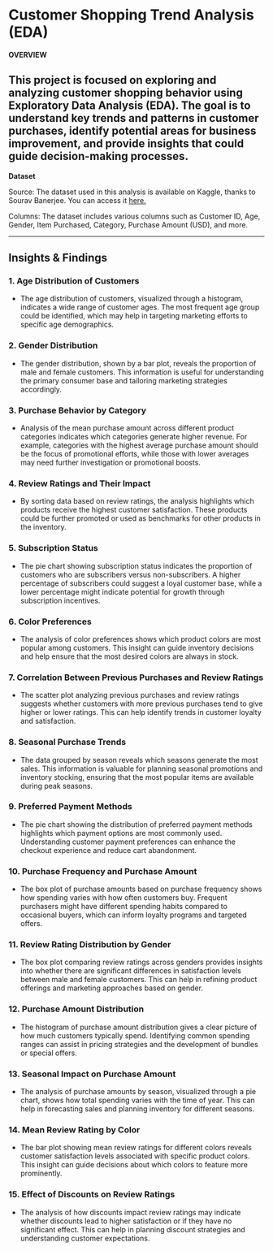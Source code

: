 # Customer Shopping Trend Analysis (EDA) 

**OVERVIEW**

This project is focused on exploring and analyzing customer shopping behavior using Exploratory Data Analysis (EDA). The goal is to understand key trends and patterns in customer purchases, identify potential areas for business improvement, and provide insights that could guide decision-making processes.
---
**Dataset**

Source: The dataset used in this analysis is available on Kaggle, thanks to Sourav Banerjee. You can access it [here.](https://www.kaggle.com/datasets/iamsouravbanerjee/customer-shopping-trends-dataset/)

Columns: The dataset includes various columns such as Customer ID, Age, Gender, Item Purchased, Category, Purchase Amount (USD), and more.

---

## Insights & Findings

### 1. **Age Distribution of Customers**
   - The age distribution of customers, visualized through a histogram, indicates a wide range of customer ages. The most frequent age group could be identified, which may help in targeting marketing efforts to specific age demographics.

### 2. **Gender Distribution**
   - The gender distribution, shown by a bar plot, reveals the proportion of male and female customers. This information is useful for understanding the primary consumer base and tailoring marketing strategies accordingly.

### 3. **Purchase Behavior by Category**
   - Analysis of the mean purchase amount across different product categories indicates which categories generate higher revenue. For example, categories with the highest average purchase amount should be the focus of promotional efforts, while those with lower averages may need further investigation or promotional boosts.

### 4. **Review Ratings and Their Impact**
   - By sorting data based on review ratings, the analysis highlights which products receive the highest customer satisfaction. These products could be further promoted or used as benchmarks for other products in the inventory.

### 5. **Subscription Status**
   - The pie chart showing subscription status indicates the proportion of customers who are subscribers versus non-subscribers. A higher percentage of subscribers could suggest a loyal customer base, while a lower percentage might indicate potential for growth through subscription incentives.

### 6. **Color Preferences**
   - The analysis of color preferences shows which product colors are most popular among customers. This insight can guide inventory decisions and help ensure that the most desired colors are always in stock.

### 7. **Correlation Between Previous Purchases and Review Ratings**
   - The scatter plot analyzing previous purchases and review ratings suggests whether customers with more previous purchases tend to give higher or lower ratings. This can help identify trends in customer loyalty and satisfaction.

### 8. **Seasonal Purchase Trends**
   - The data grouped by season reveals which seasons generate the most sales. This information is valuable for planning seasonal promotions and inventory stocking, ensuring that the most popular items are available during peak seasons.

### 9. **Preferred Payment Methods**
   - The pie chart showing the distribution of preferred payment methods highlights which payment options are most commonly used. Understanding customer payment preferences can enhance the checkout experience and reduce cart abandonment.

### 10. **Purchase Frequency and Purchase Amount**
   - The box plot of purchase amounts based on purchase frequency shows how spending varies with how often customers buy. Frequent purchasers might have different spending habits compared to occasional buyers, which can inform loyalty programs and targeted offers.

### 11. **Review Rating Distribution by Gender**
   - The box plot comparing review ratings across genders provides insights into whether there are significant differences in satisfaction levels between male and female customers. This can help in refining product offerings and marketing approaches based on gender.

### 12. **Purchase Amount Distribution**
   - The histogram of purchase amount distribution gives a clear picture of how much customers typically spend. Identifying common spending ranges can assist in pricing strategies and the development of bundles or special offers.

### 13. **Seasonal Impact on Purchase Amount**
   - The analysis of purchase amounts by season, visualized through a pie chart, shows how total spending varies with the time of year. This can help in forecasting sales and planning inventory for different seasons.

### 14. **Mean Review Rating by Color**
   - The bar plot showing mean review ratings for different colors reveals customer satisfaction levels associated with specific product colors. This insight can guide decisions about which colors to feature more prominently.

### 15. **Effect of Discounts on Review Ratings**
   - The analysis of how discounts impact review ratings may indicate whether discounts lead to higher satisfaction or if they have no significant effect. This can help in planning discount strategies and understanding customer expectations.
